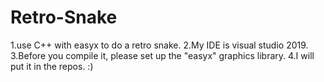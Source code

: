 # Retro-Snake
1.use C++ with easyx to do a retro snake.
2.My IDE is visual studio 2019.
3.Before you compile it, please set up the "easyx" graphics library.
4.I will put it in the repos.  :)
